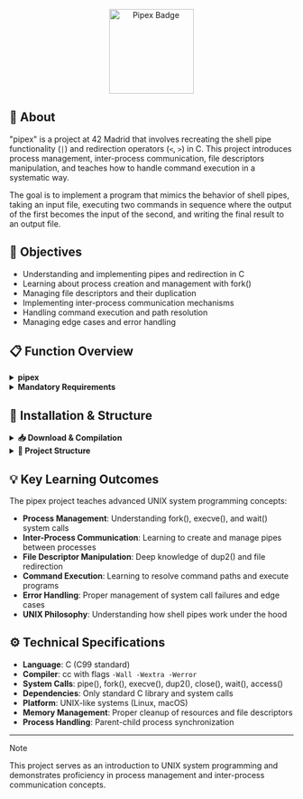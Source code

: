 <p align="center">
  <img src="https://github.com/ayogun/42-project-badges/raw/main/badges/pipexe.png" alt="Pipex Badge" width="150" height="150">
</p>

## 📖 About

"pipex" is a project at 42 Madrid that involves recreating the shell pipe functionality (`|`) and redirection operators (`<`, `>`) in C. This project introduces process management, inter-process communication, file descriptors manipulation, and teaches how to handle command execution in a systematic way.

The goal is to implement a program that mimics the behavior of shell pipes, taking an input file, executing two commands in sequence where the output of the first becomes the input of the second, and writing the final result to an output file.

## 🎯 Objectives

- Understanding and implementing pipes and redirection in C
- Learning about process creation and management with fork()
- Managing file descriptors and their duplication
- Implementing inter-process communication mechanisms
- Handling command execution and path resolution
- Managing edge cases and error handling

## 📋 Function Overview

<details>
<summary><strong>pipex</strong></summary>

### Concepts

**Description:** Program that simulates shell pipe functionality  
**Usage:** `./pipex infile cmd1 cmd2 outfile`  
**Equivalent:** `< infile cmd1 | cmd2 > outfile`  

```c
int main(int argc, char **argv, char **envp);
```

### Use of pipes and process management
The implementation of **pipex** requires creating processes and establishing communication between them. For this, several system calls are used:

The main system calls are:

- **`pipe()`** ➜ Creates a unidirectional communication channel between processes. Returns two file descriptors: one for reading and one for writing.

```c
int pipefd[2];
pipe(pipefd);
```

- **`fork()`** ➜ Creates a child process that is an exact copy of the parent process.

```c
pid_t pid = fork();
```

- **`dup2()`** ➜ Duplicates a file descriptor, allowing redirection of input/output streams.

```c
dup2(pipefd[1], STDOUT_FILENO);
```

- **`execve()`** ➜ Replaces the current process image with a new program.

```c
execve(cmd_path, cmd_args, envp);
```

- **`waitpid()`** ➜ Waits for a specific child process to change state.

```c
waitpid(pid, &status, 0);
```

These system calls are essential for implementing **pipex**, as they allow process management, inter-process communication, and command execution.

</details>

<details>
<summary><strong>Mandatory Requirements</strong></summary>

### Program Behavior

- **Input:** `./pipex infile cmd1 cmd2 outfile`
- **Equivalent shell command:** `< infile cmd1 | cmd2 > outfile`
- **Function:** Takes 4 arguments where:
  - `infile`: Input file to read from
  - `cmd1`: First command to execute
  - `cmd2`: Second command to execute  
  - `outfile`: Output file to write to

### Examples

```bash
# Example 1
./pipex infile "ls -l" "wc -l" outfile
# Equivalent to: < infile ls -l | wc -l > outfile

# Example 2  
./pipex infile "grep a1" "wc -w" outfile
# Equivalent to: < infile grep a1 | wc -w > outfile
```

</details>

## 🚀 Installation & Structure

<details>
<summary><strong>📥 Download & Compilation</strong></summary>
    
<br>

```bash
# Clone the repository
git clone https://github.com/ravazque/pipex.git
cd pipex

# Compile the program
make

# Clean object files
make clean

# Clean everything including executable
make fclean

# Recompile everything
make re

# Run the program
./pipex infile "command1" "command2" outfile
```

<br>

</details>

<details>
<summary><strong>📁 Project Structure</strong></summary>

<br>

```
pipex/
├──┬ include/
│  └── pipex.h                          # Header file with prototypes and definitions
├──┬ src/
│  ├── pipex.c                          # Main program implementation
│  ├── pipex_utils.c                    # Utility functions for path resolution
│  ├── pipex_process.c                  # Process management functions
│  └── pipex_errors.c                   # Error handling functions
├── Makefile                            # Compilation rules
└── README.md                           # Project documentation
```

<br>

</details>

## 💡 Key Learning Outcomes

The pipex project teaches advanced UNIX system programming concepts:

- **Process Management**: Understanding fork(), execve(), and wait() system calls
- **Inter-Process Communication**: Learning to create and manage pipes between processes
- **File Descriptor Manipulation**: Deep knowledge of dup2() and file redirection
- **Command Execution**: Learning to resolve command paths and execute programs
- **Error Handling**: Proper management of system call failures and edge cases
- **UNIX Philosophy**: Understanding how shell pipes work under the hood

## ⚙️ Technical Specifications

- **Language**: C (C99 standard)
- **Compiler**: cc with flags `-Wall -Wextra -Werror`
- **System Calls**: pipe(), fork(), execve(), dup2(), close(), wait(), access()
- **Dependencies**: Only standard C library and system calls
- **Platform**: UNIX-like systems (Linux, macOS)
- **Memory Management**: Proper cleanup of resources and file descriptors
- **Process Handling**: Parent-child process synchronization

---

> [!NOTE]
> This project serves as an introduction to UNIX system programming and demonstrates proficiency in process management and inter-process communication concepts.